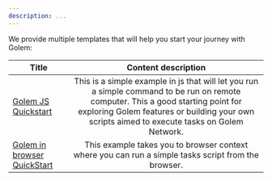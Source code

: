 ```yaml
---
description: ...
---
```



We provide multiple templates that will help you start your journey with Golem:

|Title                  |   Content  description  |
|-----------------------|:----------------------------------------:|
|[Golem JS Quickstart](./quickstart.md) | This is a simple example in js that will let you run a simple command to be run on remote computer. This a good starting point for exploring Golem features or building your own scripts aimed to execute tasks on Golem Network. |
|[Golem in browser QuickStart](./web_browser_qs.md)   | This example takes you to browser context where you can run a simple tasks script from the browser.    |


